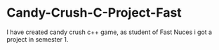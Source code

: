 # Candy-Crush-C-Project-Fast
I have created candy crush c++ game, as student of Fast Nuces i got a project in semester 1.
